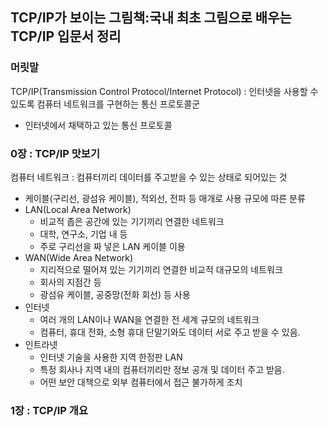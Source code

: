 ## TCP/IP가 보이는 그림책:국내 최초 그림으로 배우는 TCP/IP 입문서 정리
### 머릿말
TCP/IP(Transmission Control Protocol/Internet Protocol) : 인터넷을 사용할 수 있도록 컴퓨터 네트워크를 구현하는 통신 프로토콜군
- 인터넷에서 채택하고 있는 통신 프로토콜
### 0장 : TCP/IP 맛보기
컴퓨터 네트워크 : 컴퓨터끼리 데이터를 주고받을 수 있는 상태로 되어있는 것
- 케이블(구리선, 광섬유 케이블), 적외선, 전파 등 매개로 사용
규모에 따른 분류
- LAN(Local Area Network)
  - 비교적 좁은 공간에 있는 기기끼리 연결한 네트워크
  - 대학, 연구소, 기업 내 등
  - 주로 구리선을 짜 넣은 LAN 케이블 이용
- WAN(Wide Area Network)
  - 지리적으로 떨어져 있는 기기끼리 연결한 비교적 대규모의 네트워크
  - 회사의 지점간 등
  - 광섬유 케이블, 공중망(전화 회선) 등 사용
- 인터넷
  - 여러 개의 LAN이나 WAN을 연결한 전 세계 규모의 네트워크
  - 컴퓨터, 휴대 전화, 소형 휴대 단말기와도 데이터 서로 주고 받을 수 있음.
- 인트라넷
  - 인터넷 기술을 사용한 지역 한정판 LAN
  - 특정 회사나 지역 내의 컴퓨터끼리만 정보 공개 및 데이터 주고 받음.
  - 어떤 보안 대책으로 외부 컴퓨터에서 접근 불가하게 조치
### 1장 : TCP/IP 개요
